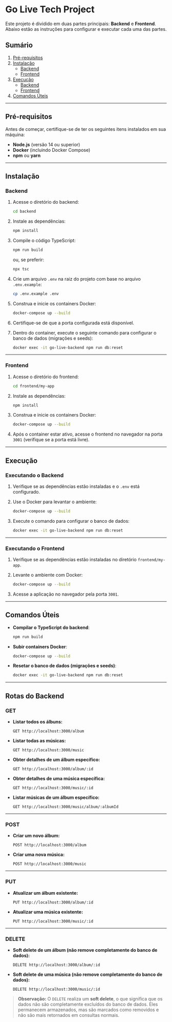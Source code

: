 # Go Live Tech Project

Este projeto é dividido em duas partes principais: **Backend** e **Frontend**. Abaixo estão as instruções para configurar e executar cada uma das partes.

## Sumário

1. [Pré-requisitos](#pré-requisitos)
2. [Instalação](#instalação)
   - [Backend](#backend)
   - [Frontend](#frontend)
3. [Execução](#execução)
   - [Backend](#executando-o-backend)
   - [Frontend](#executando-o-frontend)
4. [Comandos Úteis](#comandos-úteis)

---

## Pré-requisitos

Antes de começar, certifique-se de ter os seguintes itens instalados em sua máquina:

- **Node.js** (versão 14 ou superior)
- **Docker** (incluindo Docker Compose)
- **npm** ou **yarn**

---

## Instalação

### Backend

1. Acesse o diretório do backend:

    ```bash
    cd backend
    ```

2. Instale as dependências:

    ```bash
    npm install
    ```

3. Compile o código TypeScript:

    ```bash
    npm run build
    ```

    ou, se preferir:

    ```bash
    npx tsc
    ```

4. Crie um arquivo `.env` na raiz do projeto com base no arquivo `.env.example`:

    ```bash
    cp .env.example .env
    ```

5. Construa e inicie os containers Docker:

    ```bash
    docker-compose up --build
    ```

6. Certifique-se de que a porta configurada está disponível.

7. Dentro do container, execute o seguinte comando para configurar o banco de dados (migrações e seeds):

    ```bash
    docker exec -it go-live-backend npm run db:reset
    ```

---

### Frontend

1. Acesse o diretório do frontend:

    ```bash
    cd frontend/my-app
    ```

2. Instale as dependências:

    ```bash
    npm install
    ```

3. Construa e inicie os containers Docker:

    ```bash
    docker-compose up --build
    ```

4. Após o container estar ativo, acesse o frontend no navegador na porta `3001` (verifique se a porta está livre).

---

## Execução

### Executando o Backend

1. Verifique se as dependências estão instaladas e o `.env` está configurado.
2. Use o Docker para levantar o ambiente:

    ```bash
    docker-compose up --build
    ```

3. Execute o comando para configurar o banco de dados:

    ```bash
    docker exec -it go-live-backend npm run db:reset
    ```

---

### Executando o Frontend

1. Verifique se as dependências estão instaladas no diretório `frontend/my-app`.
2. Levante o ambiente com Docker:

    ```bash
    docker-compose up --build
    ```

3. Acesse a aplicação no navegador pela porta `3001`.

---

## Comandos Úteis

- **Compilar o TypeScript do backend**:

    ```bash
    npm run build
    ```

- **Subir containers Docker**:

    ```bash
    docker-compose up --build
    ```

- **Resetar o banco de dados (migrações e seeds)**:

    ```bash
    docker exec -it go-live-backend npm run db:reset
    ```

---

## Rotas do Backend

### GET

- **Listar todos os álbuns:**

    ```
    GET http://localhost:3000/album
    ```

- **Listar todas as músicas:**

    ```
    GET http://localhost:3000/music
    ```

- **Obter detalhes de um álbum específico:**

    ```
    GET http://localhost:3000/album/:id
    ```

- **Obter detalhes de uma música específica:**

    ```
    GET http://localhost:3000/music/:id
    ```

- **Listar músicas de um álbum específico:**

    ```
    GET http://localhost:3000/music/album/:albumId
    ```

---

### POST

- **Criar um novo álbum:**

    ```
    POST http://localhost:3000/album
    ```

- **Criar uma nova música:**

    ```
    POST http://localhost:3000/music
    ```

---

### PUT

- **Atualizar um álbum existente:**

    ```
    PUT http://localhost:3000/album/:id
    ```

- **Atualizar uma música existente:**

    ```
    PUT http://localhost:3000/music/:id
    ```

---

### DELETE

- **Soft delete de um álbum (não remove completamente do banco de dados):**

    ```
    DELETE http://localhost:3000/album/:id
    ```

- **Soft delete de uma música (não remove completamente do banco de dados):**

    ```
    DELETE http://localhost:3000/music/:id
    ```

> **Observação:** O `DELETE` realiza um **soft delete**, o que significa que os dados não são completamente excluídos do banco de dados. Eles permanecem armazenados, mas são marcados como removidos e não são mais retornados em consultas normais.

